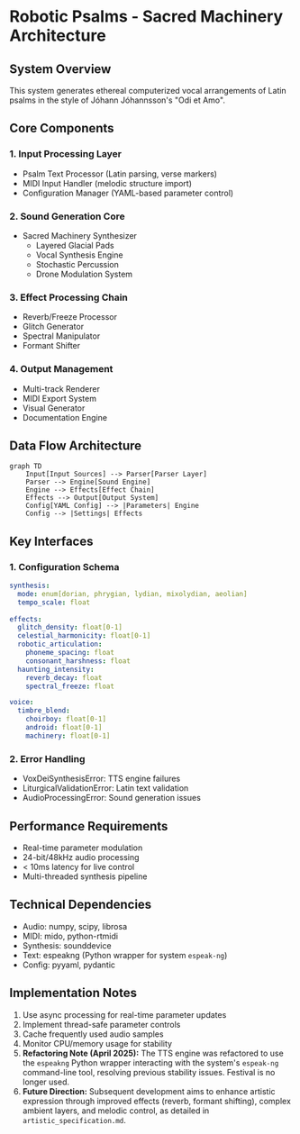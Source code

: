 # Robotic Psalms - Sacred Machinery Architecture

## System Overview
This system generates ethereal computerized vocal arrangements of Latin psalms in the style of Jóhann Jóhannsson's "Odi et Amo".

## Core Components

### 1. Input Processing Layer
- Psalm Text Processor (Latin parsing, verse markers)
- MIDI Input Handler (melodic structure import)
- Configuration Manager (YAML-based parameter control)

### 2. Sound Generation Core
- Sacred Machinery Synthesizer
  * Layered Glacial Pads
  * Vocal Synthesis Engine
  * Stochastic Percussion
  * Drone Modulation System

### 3. Effect Processing Chain
- Reverb/Freeze Processor
- Glitch Generator
- Spectral Manipulator
- Formant Shifter

### 4. Output Management
- Multi-track Renderer
- MIDI Export System
- Visual Generator
- Documentation Engine

## Data Flow Architecture
```mermaid
graph TD
    Input[Input Sources] --> Parser[Parser Layer]
    Parser --> Engine[Sound Engine]
    Engine --> Effects[Effect Chain]
    Effects --> Output[Output System]
    Config[YAML Config] --> |Parameters| Engine
    Config --> |Settings| Effects
```

## Key Interfaces

### 1. Configuration Schema
```yaml
synthesis:
  mode: enum[dorian, phrygian, lydian, mixolydian, aeolian]
  tempo_scale: float
  
effects:
  glitch_density: float[0-1]
  celestial_harmonicity: float[0-1]
  robotic_articulation:
    phoneme_spacing: float
    consonant_harshness: float
  haunting_intensity:
    reverb_decay: float
    spectral_freeze: float

voice:
  timbre_blend:
    choirboy: float[0-1]
    android: float[0-1]
    machinery: float[0-1]
```

### 2. Error Handling
- VoxDeiSynthesisError: TTS engine failures
- LiturgicalValidationError: Latin text validation
- AudioProcessingError: Sound generation issues

## Performance Requirements
- Real-time parameter modulation
- 24-bit/48kHz audio processing
- < 10ms latency for live control
- Multi-threaded synthesis pipeline

## Technical Dependencies
- Audio: numpy, scipy, librosa
- MIDI: mido, python-rtmidi
- Synthesis: sounddevice
- Text: espeakng (Python wrapper for system `espeak-ng`)
- Config: pyyaml, pydantic

## Implementation Notes
1. Use async processing for real-time parameter updates
2. Implement thread-safe parameter controls
3. Cache frequently used audio samples
4. Monitor CPU/memory usage for stability
5. **Refactoring Note (April 2025):** The TTS engine was refactored to use the `espeakng` Python wrapper interacting with the system's `espeak-ng` command-line tool, resolving previous stability issues. Festival is no longer used.
6. **Future Direction:** Subsequent development aims to enhance artistic expression through improved effects (reverb, formant shifting), complex ambient layers, and melodic control, as detailed in `artistic_specification.md`.